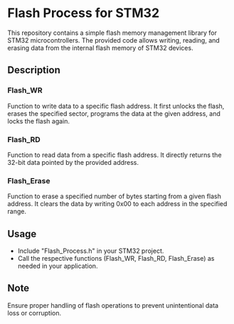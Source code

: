 # Flash Process for STM32

This repository contains a simple flash memory management library for STM32 microcontrollers. The provided code allows writing, reading, and erasing data from the internal flash memory of STM32 devices.

## Description

### Flash_WR
Function to write data to a specific flash address. It first unlocks the flash, erases the specified sector, programs the data at the given address, and locks the flash again.

### Flash_RD
Function to read data from a specific flash address. It directly returns the 32-bit data pointed by the provided address.

### Flash_Erase
Function to erase a specified number of bytes starting from a given flash address. It clears the data by writing 0x00 to each address in the specified range.

## Usage
- Include "Flash_Process.h" in your STM32 project.
- Call the respective functions (Flash_WR, Flash_RD, Flash_Erase) as needed in your application.

## Note
Ensure proper handling of flash operations to prevent unintentional data loss or corruption.
